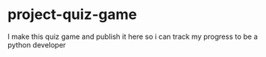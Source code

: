 # project-quiz-game
I make this quiz game and publish it here so i can track my progress to be a python developer
